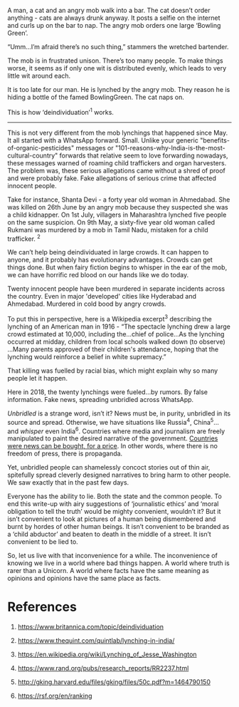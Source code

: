 <!-- TITLE: On Fake News and the Mob -->
<!-- SUBTITLE: An editorial by Niharika Shankar on Mob Justice. -->

A man, a cat and an angry mob walk into a bar. The cat doesn’t order anything - cats are always drunk anyway. It posts a selfie on the internet and curls up on the bar to nap. The angry mob orders one large ‘Bowling Green’.

“Umm…I’m afraid there’s no such thing,” stammers the wretched bartender.

The mob is in frustrated unison. There’s too many people. To make things worse, it seems as if only one wit is distributed evenly, which leads to very little wit around each. 

It is too late for our man. He is lynched by the angry mob. They reason he is hiding a bottle of the famed BowlingGreen. The cat naps on.

This is how ‘deindividuation’<sup>1</sup> works. 

-----

This is not very different from the mob lynchings that happened since May.  It all started with a WhatsApp forward. Small. Unlike your generic "benefits-of-organic-pesticides" messages or "101-reasons-why-India-is-the-most-cultural-country" forwards that relative seem to love forwarding nowadays, these messages warned of roaming child traffickers and organ harvesters. The problem was, these serious allegations came without a shred of proof and were probably fake.  Fake allegations of serious crime that affected innocent people.

Take for instance, Shanta Devi - a forty year old woman in Ahmedabad. She was killed on 26th June by an angry mob because they suspected she was a child kidnapper. On 1st July, villagers in Maharashtra lynched five people on the same suspicion. On 9th May, a sixty-five year old woman called Rukmani was murdered by a mob in Tamil Nadu, mistaken for a child trafficker. <sup>2</sup>

We can’t help being deindividuated in large crowds. It can happen to anyone, and it probably has evolutionary advantages. Crowds can get things done. But when fairy fiction begins to whisper in the ear of the mob, we can have horrific red blood on our hands like we do today.

Twenty innocent people have been murdered in separate incidents across the country. Even in major 'developed' cities like Hyderabad and Ahmedabad. Murdered in cold bood by angry crowds.

To put this in perspective, here is a Wikipedia excerpt<sup>3</sup>  describing the lynching of an American man in 1916 -  “The spectacle lynching drew a large crowd estimated at 10,000, including the…chief of police…As the lynching occurred at midday, children from local schools walked down (to observe) …Many parents approved of their children's attendance, hoping that the lynching would reinforce a belief in white supremacy.”

That killing was fuelled by racial bias, which might explain why so many people let it happen.  

Here in 2018, the twenty lynchings were fueled…by rumors. By false information. Fake news, spreading unbridled across WhatsApp.

*Unbridled* is a strange word, isn’t it? News must be, in purity, unbridled in its source and spread. Otherwise, we have situations like Russia<sup>4</sup>, China<sup>5</sup>… and *whisper* even India<sup>6</sup>. Countries where media and journalism are freely manipulated to paint the desired narrative of the government. [Countries were news can be bought, for a price](/news/oped/operation-136-cobrapost-press). In other words, where there is no freedom of press, there is propaganda.

Yet, unbridled people can shamelessly concoct stories out of thin air, spitefully spread cleverly designed narratives to bring harm to other people. We saw exactly that in the past few days.

Everyone has the ability to lie. Both the state and the common people. To end this write-up with airy suggestions of ‘journalistic ethics’ and ‘moral obligation to tell the truth’ would be mighty convenient, wouldn’t it? But it isn’t convenient to look at pictures of a human being dismembered and burnt by hordes of other human beings. It isn’t convenient to be branded as a ‘child abductor’ and beaten to death in the middle of a street. It isn’t convenient to be lied to.

So, let us live with that inconvenience for a while. The inconvenience of knowing we live in a world where bad things happen. A world where truth is rarer than a Unicorn. A world where facts have the same meaning as opinions and opinions have the same place as facts.

# References
1. https://www.britannica.com/topic/deindividuation

2. https://www.thequint.com/quintlab/lynching-in-india/

3. https://en.wikipedia.org/wiki/Lynching_of_Jesse_Washington

4. https://www.rand.org/pubs/research_reports/RR2237.html

5. http://gking.harvard.edu/files/gking/files/50c.pdf?m=1464790150

6. https://rsf.org/en/ranking
